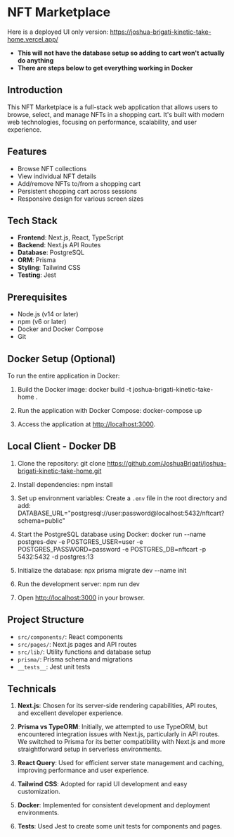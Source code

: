 # NFT Marketplace

Here is a deployed UI only version: https://joshua-brigati-kinetic-take-home.vercel.app/
- **This will not have the database setup so adding to cart won't actually do anything**
- **There are steps below to get everything working in Docker**

## Introduction

This NFT Marketplace is a full-stack web application that allows users to browse, select, and manage NFTs in a shopping cart. It's built with modern web technologies, focusing on performance, scalability, and user experience.

## Features

- Browse NFT collections
- View individual NFT details
- Add/remove NFTs to/from a shopping cart
- Persistent shopping cart across sessions
- Responsive design for various screen sizes

## Tech Stack

- **Frontend**: Next.js, React, TypeScript
- **Backend**: Next.js API Routes
- **Database**: PostgreSQL
- **ORM**: Prisma
- **Styling**: Tailwind CSS
- **Testing**: Jest

## Prerequisites

- Node.js (v14 or later)
- npm (v6 or later)
- Docker and Docker Compose
- Git

## Docker Setup (Optional)

To run the entire application in Docker:

1. Build the Docker image:
docker build -t joshua-brigati-kinetic-take-home .

2. Run the application with Docker Compose:
docker-compose up

3. Access the application at [http://localhost:3000](http://localhost:3000).

## Local Client - Docker DB

1. Clone the repository:
git clone https://github.com/JoshuaBrigati/joshua-brigati-kinetic-take-home.git

2. Install dependencies:
npm install

3. Set up environment variables:
Create a `.env` file in the root directory and add:
DATABASE_URL="postgresql://user:password@localhost:5432/nftcart?schema=public"

4. Start the PostgreSQL database using Docker:
docker run --name postgres-dev -e POSTGRES_USER=user -e POSTGRES_PASSWORD=password -e POSTGRES_DB=nftcart -p 5432:5432 -d postgres:13

5. Initialize the database:
npx prisma migrate dev --name init

6. Run the development server:
npm run dev

7. Open [http://localhost:3000](http://localhost:3000) in your browser.

## Project Structure

- `src/components/`: React components
- `src/pages/`: Next.js pages and API routes
- `src/lib/`: Utility functions and database setup
- `prisma/`: Prisma schema and migrations
- `__tests__`: Jest unit tests

## Technicals

1. **Next.js**: Chosen for its server-side rendering capabilities, API routes, and excellent developer experience.

2. **Prisma vs TypeORM**: Initially, we attempted to use TypeORM, but encountered integration issues with Next.js, particularly in API routes. We switched to Prisma for its better compatibility with Next.js and more straightforward setup in serverless environments.

3. **React Query**: Used for efficient server state management and caching, improving performance and user experience.

4. **Tailwind CSS**: Adopted for rapid UI development and easy customization.

5. **Docker**: Implemented for consistent development and deployment environments.

6. **Tests**: Used Jest to create some unit tests for components and pages.
